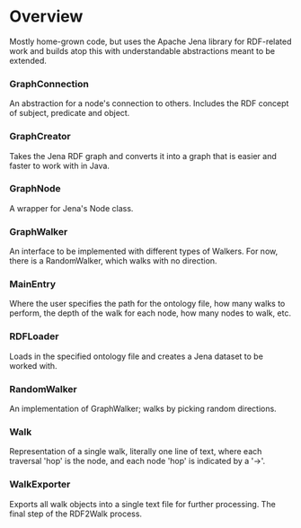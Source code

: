 # Overview
Mostly home-grown code, but uses the Apache Jena library for RDF-related work and builds atop this with understandable abstractions meant to be extended.

### GraphConnection
An abstraction for a node's connection to others. Includes the RDF concept of subject, predicate and object.

### GraphCreator
Takes the Jena RDF graph and converts it into a graph that is easier and faster to work with in Java.

### GraphNode
A wrapper for Jena's Node class.

### GraphWalker
An interface to be implemented with different types of Walkers. For now, there is a RandomWalker, which walks with no direction.

### MainEntry
Where the user specifies the path for the ontology file, how many walks to perform, the depth of the walk for each node, how many nodes to walk, etc. 

### RDFLoader
Loads in the specified ontology file and creates a Jena dataset to be worked with.

### RandomWalker
An implementation of GraphWalker; walks by picking random directions.

### Walk
Representation of a single walk, literally one line of text, where each traversal 'hop' is the node, and each node 'hop' is indicated by a '->'.

### WalkExporter
Exports all walk objects into a single text file for further processing. The final step of the RDF2Walk process.
